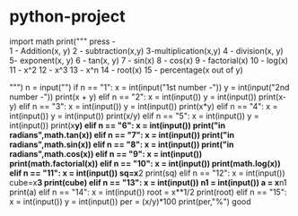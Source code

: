 # python-project
import math 
print(""" 
press -  
1 - Addition(x, y) 
2 - subtraction(x,y) 
3-multiplication(x,y) 
4 - division(x, y) 
5- exponent(x, y) 
6 - tan(x, y) 
7 - sin(x) 
8 - cos(x) 
9 - factorial(x) 
10 - log(x)
11 - x^2
12 - x^3
13 - x^n
14 - root(x)
15 - percentage(x out of y)

""") 
n = input("") 
if n == "1": 
    x = int(input("1st number -")) 
    y = int(input("2nd number -")) 
    print(x + y) 
elif n == "2": 
    x = int(input()) 
    y = int(input()) 
    print(x-y) 
elif n == "3": 
    x = int(input()) 
    y = int(input()) 
    print(x*y) 
elif n == "4": 
    x = int(input()) 
    y = int(input()) 
    print(x/y) 
elif n == "5": 
    x = int(input()) 
    y = int(input()) 
    print(x**y) 
elif n == "6": 
    x = int(input()) 
    print("in radians",math.tan(x)) 
elif n == "7": 
    x = int(input()) 
    print("in radians",math.sin(x)) 
elif n == "8": 
    x = int(input()) 
    print("in radians",math.cos(x)) 
elif n == "9": 
    x = int(input()) 
    print(math.factorial(x)) 
elif n == "10": 
    x = int(input()) 
    print(math.log(x)) 
elif n == "11":
    x = int(input())
    sq=x**2
    print(sq)
elif n == "12":
    x = int(input())
    cube=x**3
    print(cube)
elif n == "13":
    x = int(input())
    n1 = int(input())
    a = x**n1
    print(a)
elif n == "14":
    x = int(input())
    root = x**1/2
    print(root)
elif n == "15":
    x = int(input())
    y = int(input())
    per = (x/y)*100
    print(per,"%")
    good
